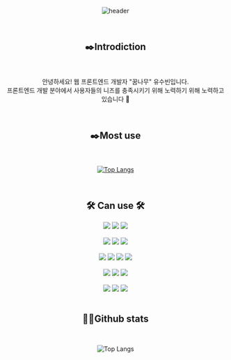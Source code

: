 <div align=center> 

  ![header](https://capsule-render.vercel.app/api?type=waving&color=auto&height=300&section=header&text=Hello&desc=I'm%20subin&animation=fadeIn&fontSize=90&descAlignY=65)

</div>

<br/>
<div align="center">
<h2>✒️Introdiction</h2>
<br/>
<p>안녕하세요! 웹 프론트엔드 개발자 "꿈나무" 유수빈입니다. <br/>
  프론트엔드 개발 분야에서 사용자들의 니즈를 충족시키기 위해 노력하기 위해 노력하고 있습니다 🧡
  
 </p>
  <br/>
<h2>✒️Most use</h2>
<br/>
  
[![Top Langs](https://github-readme-stats.vercel.app/api/top-langs/?username=JudithHopps&layout=compact)](https://github.com/JudithHopps/github-readme-stats)

<br/>
<div align="center">
<h2>🛠️ Can use 🛠️</h2>
  <img src="https://img.shields.io/badge/HTML5-E34F26?style=flat-square&logo=HTML5&logoColor=FFFFFF"/>
  <img src="https://img.shields.io/badge/CSS3-1572B6?style=flat-square&logo=CSS3&logoColor=FFFFFF"/>
  <img src="https://img.shields.io/badge/bootstrap-7952B3?style=flat-square&logo=bootstrap&logoColor=FFFFFF"/>
  
</div>
<br/>
<div align="center">
  <img src="https://img.shields.io/badge/Jquery-0769AD?style=flat-square&logo=Jquery&logoColor=FFFFFF"/>
  <img src="https://img.shields.io/badge/JavaScript-F7DF1E?style=flat-square&logo=JavaScript&logoColor=FFFFFF"/>
  <img src="https://img.shields.io/badge/TypeScript-3178C6?style=flat-square&logo=TypeScript&logoColor=FFFFFF"/>
</div>
<br/>
<div align="center">
  <img src="https://img.shields.io/badge/React-61DAFB?style=flat-square&logo=React&logoColor=FFFFFF"/>
  <img src="https://img.shields.io/badge/React Native-61DAFB?style=flat-square&logo=React&logoColor=FFFFFF"/>
  <img src="https://img.shields.io/badge/Vue.js-4FC08D?style=flat-square&logo=vuedotjs&logoColor=FFFFFF"/>
  <img src="https://img.shields.io/badge/Next.js-000000?style=flat-square&logo=Next.js&logoColor=FFFFFF"/>
</div>
<br/>
<div align="center">
  <img src="https://img.shields.io/badge/styled components-DB7093?style=flat-square&logo=styled-components&logoColor=FFFFFF"/>
  <img src="https://img.shields.io/badge/React Query-FF4154?style=flat-square&logo=React Query&logoColor=FFFFFF"/>
  <img src="https://img.shields.io/badge/Redux-764ABC?style=flat-square&logo=Redux&logoColor=FFFFFF"/>
 
</div>
<br/>
<div align="center">
   <img src="https://img.shields.io/badge/Axios-5A29E4?style=flat-square&logo=Axios&logoColor=FFFFFF"/>
  <img src="https://img.shields.io/badge/MySQL-4479A1?style=flat-square&logo=MySQL&logoColor=FFFFFF"/>
 <a href="https://judith-hopps.tistory.com/" target="_blank"> 
  <img src="https://img.shields.io/badge/Tistory-E34F26?style=flat-square&logo=Tistory&logoColor=white"/>
 </a>
</div>
<br/>
  <h2>🛀🏻Github stats</h2>
<br/>


  ![Top Langs](https://github-readme-stats.vercel.app/api?username=JudithHopps&show_icons=true&theme=radical)

<br/>
</div>
  



